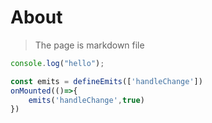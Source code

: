 # About

> The page is markdown file

```js
console.log("hello");

const emits = defineEmits(['handleChange'])
onMounted(()=>{
	emits('handleChange',true)
})
```

<br />

<!-- 支持嵌入组件 -->
<Counter />

